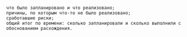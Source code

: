 


    что было запланировано и что реализовано;
    причины, по которым что-то не было реализовано;
    сработавшие риски;
    общий итог по времени: сколько запланировали и сколько выполнили с обоснованием расхождения.
